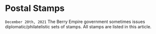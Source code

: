 # Postal Stamps
`December 20th, 2021`
The Berry Empire government sometimes issues diplomatic/philatelistic sets of stamps.
All stamps are listed in this article.

<div>
<div class="stamp" style="background-image:url(/images/stamps/1.png)"></div>
<div class="stamp" style="background-image:url(/images/stamps/2.png)"></div>
<div class="stamp" style="background-image:url(/images/stamps/3.png)"></div>
<div class="stamp" style="background-image:url(/images/stamps/4.png)"></div>
<div class="stamp" style="background-image:url(/images/stamps/5.png)"></div>
</div>
